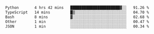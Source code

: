 
<!--START_SECTION:waka-->



```txt
Python       4 hrs 42 mins   ██████████████████████▓░░   91.26 %
TypeScript   14 mins         █▒░░░░░░░░░░░░░░░░░░░░░░░   04.70 %
Bash         8 mins          ▓░░░░░░░░░░░░░░░░░░░░░░░░   02.68 %
Other        1 min           ░░░░░░░░░░░░░░░░░░░░░░░░░   00.47 %
JSON         1 min           ░░░░░░░░░░░░░░░░░░░░░░░░░   00.34 %
```

<!--END_SECTION:waka-->


